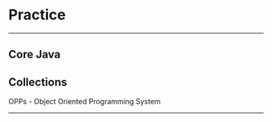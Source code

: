 # Practice
**********
Core Java
-----------------------------------------
Collections
----------------------------------------
OPPs - Object Oriented Programming System
********
